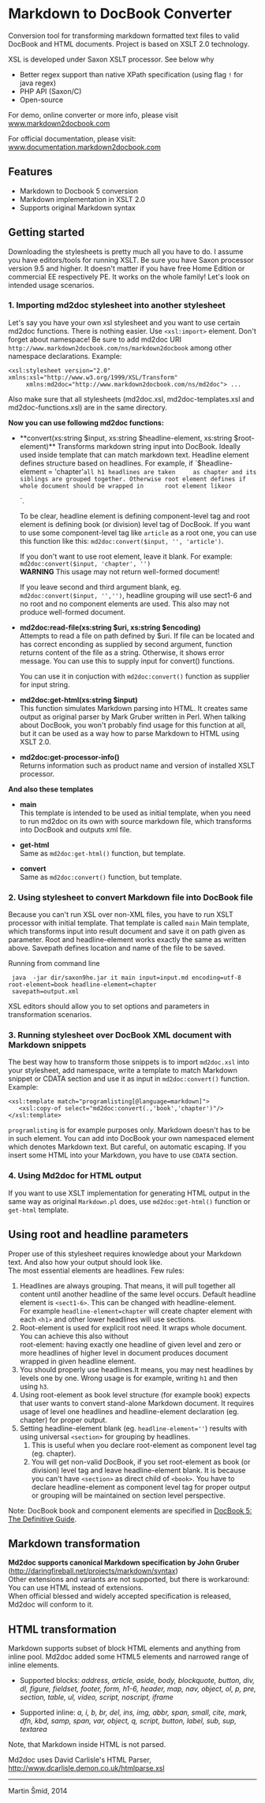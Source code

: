 Markdown to DocBook Converter
=============================

Conversion tool for transforming markdown formatted text files to valid DocBook and HTML documents. Project is based on XSLT 2.0 technology.

XSL is developed under Saxon XSLT processor. See below why
 
   * Better regex support than native XPath specification (using flag `!` for java regex)
   * PHP API (Saxon/C)
   * Open-source

For demo, online converter or more info, please visit  
www.markdown2docbook.com

For official documentation, please visit:  
www.documentation.markdown2docbook.com


Features
--------

   * Markdown to Docbook 5 conversion
   * Markdown implementation in XSLT 2.0
   * Supports original Markdown syntax


Getting started
---------------

Downloading the stylesheets is pretty much all you have to do. I assume you have editors/tools for running XSLT. 
Be sure you have Saxon processor version 9.5 and higher. It doesn't matter if you have free Home Edition or commercial EE respectively PE. It works on the whole family! Let's look on intended usage scenarios.

### 1. Importing md2doc stylesheet into another stylesheet ###
      
Let's say you have your own xsl stylesheet and you want to use certain md2doc functions.
There is nothing easier. Use `<xsl:import>` element. Don't forget about namespace! Be sure to add md2doc URI                `http://www.markdown2docbook.com/ns/markdown2docbook` among other namespace declarations. Example:

    <xsl:stylesheet version="2.0" xmlns:xsl="http://www.w3.org/1999/XSL/Transform"
         xmlns:md2doc="http://www.markdown2docbook.com/ns/md2doc"> ...
         
 Also make sure that all stylesheets (md2doc.xsl, md2doc-templates.xsl and md2doc-functions.xsl) are in the same directory.

  **Now you can use following md2doc functions:**
     
  * **convert(xs:string $input, xs:string $headline-element, xs:string $root-element)**  
    Transforms markdown string input into DocBook. Ideally used inside template that can match markdown text. Headline           element defines structure based on headlines. For example, if `$headline-element = 'chapter'` all h1 headlines are taken     as chapter and its siblings are grouped together. Otherwise root element defines if whole document should be wrapped in      root element like `<book>` or `<article>`.

    To be clear, headline element is defining component-level tag and root element is defining book (or division) level tag of             DocBook. If you want to use some component-level tag like `article` as a root one, you can use this function like this:      `md2doc:convert($input, '', 'article')`.
    
    If you don't want to use root element, leave it blank. For example:  
    `md2doc:convert($input, 'chapter', '')`  
    **WARNING** This usage may not return well-formed document!
    
    If you leave second and third argument blank, eg. `md2doc:convert($input, '','')`, headline grouping will use sect1-6 and     no root and no component elements are used. This also may not produce well-formed document.

  * **md2doc:read-file(xs:string $uri, xs:string $encoding)**  
    Attempts to read a file on path defined by $uri. If file can be located and has correct enconding as supplied by second      argument, function returns content of the file as a string. Otherwise, it shows error message. You can use this to supply     input for convert() functions.

    You can use it in conjuction with `md2doc:convert()` function as supplier for input string.

  * **md2doc:get-html(xs:string $input)**  
    This function simulates Markdown parsing into HTML. It creates same output as original parser by Mark Gruber written in      Perl. When talking about DocBook, you won't probably find usage for this function at all, but it can be used as a way how     to parse Markdown to HTML using XSLT 2.0.
    
  * **md2doc:get-processor-info()**  
    Returns information such as product name and version of installed XSLT processor.

**And also these templates**

  * **main**  
    This template is intended to be used as initial template, when you need to run md2doc on its own with source markdown        file, which transforms into DocBook and outputs xml file.
  
  * **get-html**  
    Same as `md2doc:get-html()` function, but template.

  * **convert**  
     Same as `md2doc:convert()` function, but template.
 
### 2. Using stylesheet to convert Markdown file into DocBook file ###

Because you can't run XSL over non-XML files, you have to run XSLT processor with initial template. That template is called `main` Main template, which transforms input into result document and save it on path given as parameter. Root and headline-element works exactly the same as written above. Savepath defines location and name of the file to be saved. 

  Running from command line
  
     java  -jar dir/saxon9he.jar it main input=input.md encoding=utf-8 root-element=book headline-element=chapter  
     savepath=output.xml 

  XSL editors should allow you to set options and parameters in transformation scenarios.

### 3. Running stylesheet over DocBook XML document with Markdown snippets ###

The best way how to transform those snippets is to import `md2doc.xsl` into your stylesheet, add namespace, write a template to match Markdown snippet or CDATA section and use it as input in `md2doc:convert()` function. Example:
  
    <xsl:template match="programlisting[@language=markdown]">
       <xsl:copy-of select="md2doc:convert(.,'book','chapter')"/>
    </xsl:template>
    
`programlisting` is for example purposes only. Markdown doesn't has to be in such element. You can add into DocBook your own namespaced element which denotes Markdown text. But careful, on automatic escaping. If you insert some HTML into your Markdown, you have to use `CDATA` section.   

### 4. Using Md2doc for HTML output ###

If you want to use XSLT implementation for generating HTML output in the same way as original `Markdown.pl` does, use `md2doc:get-html()` function or `get-html` template.
    
Using root and headline parameters 
----------------------------------

Proper use of this stylesheet requires knowledge about your Markdown text. And also how your output should look like.  
The most essential elements are headlines. Few rules:
  
  1. Headlines are always grouping. That means, it will pull together all content until another headline of the same level        occurs. Default headline element is `<sect1-6>`. This can be changed with headline-element.  
     For example `headline-element=chapter` will create chapter element with each `<h1>` and other lower headlines will use       sections.
  2. Root-element is used for explicit root need. It wraps whole document. You can achieve this also without  
     root-element: having exactly one headline of given level and zero or more headlines of higher level in document produces      document wrapped in given headline element.
  4. You should properly use headlines.It means, you may nest headlines by levels one by one. Wrong usage is for example,         writing `h1` and then using `h3`. 
  5. Using root-element as book level structure (for example book) expects that user wants to convert stand-alone             Markdown document. It requires usage of level one headlines and headline-element declaration (eg. chapter) for proper        output.
  6. Setting headline-element blank (eg. `headline-element=''`) results with using universal `<section>` for grouping by          headlines.
     1. This is useful when you declare root-element as component level tag (eg. chapter).
     2. You will get non-valid DocBook, if you set root-element as book (or division) level tag and leave headline-element blank. It is because you can't have `<section>` as direct child of `<book>`. You have to declare headline-element as component level tag for proper output or grouping will be maintained on section level perspective.

Note: DocBook book and component elements are specified in [DocBook 5: The Definitive Guide][1].

[1]: http://www.docbook.org/tdg5/en/html/ch02.html#ch02-logdiv 


Markdown transformation
-----------------------

**Md2doc supports canonical Markdown specification by John Gruber**  
(http://daringfireball.net/projects/markdown/syntax)  
Other extensions and variants are not supported, but there is workaround: You can use HTML instead of extensions.  
When official blessed and widely accepted specification is released, Md2doc will conform to it.
  

HTML transformation
-------------------

Markdown supports subset of block HTML elements and anything from inline pool. Md2doc added some HTML5 elements and narrowed range of inline elements.

* Supported blocks:
  _address, article, aside, body, blockquote, button, div, dl, figure, fieldset, footer, form, h1-6, header, map, nav, object,   ol, p, pre, section, table, ul, video, script, noscript, iframe_

* Supported inline:
  _a, i, b, br, del, ins, img, abbr, span, small, cite, mark, dfn, kbd, samp, span, var, object, q, script, button, label,      sub, sup, textarea_

Note, that Markdown inside HTML is not parsed.  

Md2doc uses David Carlisle's HTML Parser, http://www.dcarlisle.demon.co.uk/htmlparse.xsl


* * * * * * * * * * * * * * * * * * * * * * * * * * * * * * * * * * * * * * * * * * * * * * * * * * * * * * * * * * * * * * 

Martin Šmíd, 2014

